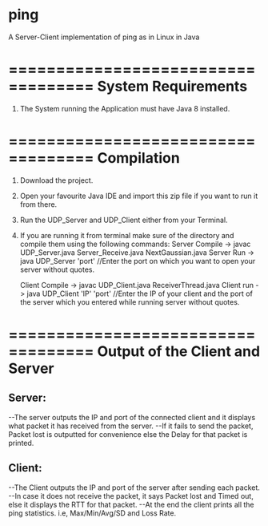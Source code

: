 # ping
A Server-Client implementation of ping as in Linux in Java

===================================
System Requirements
===================================
1. The System running the Application must have Java 8 installed.

===================================
Compilation
===================================
1. Download the project.
2. Open your favourite Java IDE and import this zip file if you want to run it from there.
3. Run the UDP_Server and UDP_Client either from your Terminal.
4. If you are running it from terminal make sure of the directory and compile them using the following commands:
	Server Compile -> javac UDP_Server.java Server_Receive.java NextGaussian.java 
	Server Run     -> java UDP_Server 'port'     //Enter the port on which you want to open your server without quotes.

	Client Compile -> javac UDP_Client.java ReceiverThread.java
	Client run     -> java UDP_Client 'IP' 'port' //Enter the IP of your client and the port 
													of the server which you entered while running server without quotes.


===================================
Output of the Client and Server
===================================

Server:
-------
--The server outputs the IP and port of the connected client and it displays what packet it has received from the server. 
--If it fails to send the packet, Packet lost is outputted for convenience else the Delay for that packet is printed.

Client:
-------
--The Client outputs the IP and port of the server after sending each packet.
--In case it does not receive the packet, it says Packet lost and Timed out, else it displays the RTT for that packet.
--At the end the client prints all the ping statistics. i.e, Max/Min/Avg/SD and Loss Rate.
